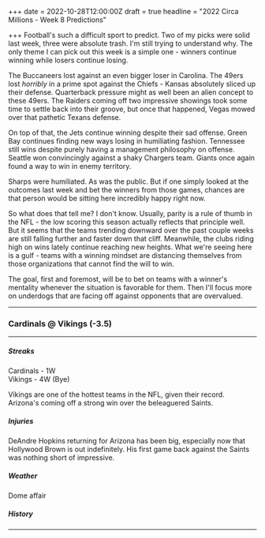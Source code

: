 +++
date = 2022-10-28T12:00:00Z
draft = true
headline = "2022 Circa Millions - Week 8 Predictions"

+++
Football's such a difficult sport to predict. Two of my picks were solid last week, three were absolute trash. I'm still trying to understand why. The only theme I can pick out this week is a simple one - winners continue winning while losers continue losing.

The Buccaneers lost against an even bigger loser in Carolina. The 49ers lost _horribly_ in a prime spot against the Chiefs - Kansas absolutely sliced up their defense. Quarterback pressure might as well been an alien concept to these 49ers. The Raiders coming off two impressive showings took some time to settle back into their groove, but once that happened, Vegas mowed over that pathetic Texans defense.

On top of that, the Jets continue winning despite their sad offense. Green Bay continues finding new ways losing in humiliating fashion. Tennessee still wins despite purely having a management philosophy on offense. Seattle won convincingly against a shaky Chargers team. Giants once again found a way to win in enemy territory.

Sharps were humiliated. As was the public. But if one simply looked at the outcomes last week and bet the winners from those games, chances are that person would be sitting here incredibly happy right now.

So what does that tell me? I don't know. Usually, parity is a rule of thumb in the NFL - the low scoring this season actually reflects that principle well. But it seems that the teams trending downward over the past couple weeks are still falling further and faster down that cliff. Meanwhile, the clubs riding high on wins lately continue reaching new heights. What we're seeing here is a gulf - teams with a winning mindset are distancing themselves from those organizations that cannot find the will to win.

The goal, first and foremost, will be to bet on teams with a winner's mentality whenever the situation is favorable for them. Then I'll focus more on underdogs that are facing off against opponents that are overvalued.

***

### Cardinals @ Vikings (-3.5)

***

##### _Streaks_

Cardinals - 1W  
Vikings - 4W (Bye)

Vikings are one of the hottest teams in the NFL, given their record. Arizona's coming off a strong win over the beleaguered Saints.

##### _Injuries_

DeAndre Hopkins returning for Arizona has been big, especially now that Hollywood Brown is out indefinitely. His first game back against the Saints was nothing short of impressive.

##### _Weather_

Dome affair

##### _History_

***

### 